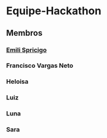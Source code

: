 # Equipe-Hackathon
## Membros
### [Emili Spricigo ](https://github.com/spricigom)
### Francisco Vargas Neto
### Heloisa
### Luiz
### Luna
### Sara
